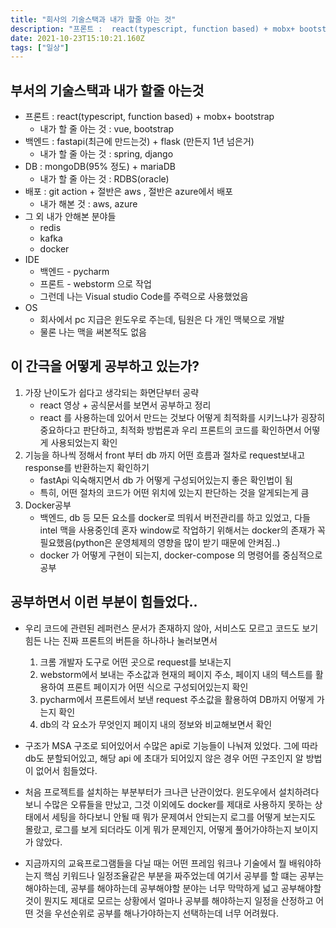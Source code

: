 ```yaml
---
title: "회사의 기술스택과 내가 할줄 아는 것"
description: "프론트 :  react(typescript, function based) + mobx+ bootstrap내가 할 줄 아는 것 : vue, bootstrap백엔드 : fastapi(최근에 만드는것) + flask (만든지 1년 넘은거) 내가 할 줄 아는 것 : sprin"
date: 2021-10-23T15:10:21.160Z
tags: ["일상"]
---
```


## 부서의 기술스택과 내가 할줄 아는것


- 프론트 :  react(typescript, function based) + mobx+ bootstrap
  - 내가 할 줄 아는 것 : vue, bootstrap
- 백엔드 : fastapi(최근에 만드는것) + flask (만든지 1년 넘은거) 
  - 내가 할 줄 아는 것 : spring, django
- DB : mongoDB(95% 정도) + mariaDB
  - 내가 할 줄 아는 것 : RDBS(oracle)
- 배포 : git action + 절반은 aws , 절반은 azure에서 배포
  - 내가 해본 것 : aws, azure
- 그 외 내가 안해본 분야들
  - redis 
  - kafka
  - docker 
- IDE 
  - 백엔드 - pycharm
  - 프론트 - webstorm 으로 작업
  - 그런데 나는 Visual studio Code를 주력으로 사용했었음
- OS
  - 회사에서 pc 지급은 윈도우로 주는데, 팀원은 다 개인 맥북으로 개발
  - 물론 나는 맥을 써본적도 없음



## 이 간극을 어떻게 공부하고 있는가?

  1. 가장 난이도가 쉽다고 생각되는 화면단부터 공략
     - react 영상 + 공식문서를 보면서 공부하고 정리
     - react 를 사용하는데 있어서 만드는 것보다 어떻게 최적화를 시키느냐가 굉장히 중요하다고 판단하고, 최적화 방법론과 우리 프론트의 코드를 확인하면서 어떻게 사용되었는지 확인
  2. 기능을 하나씩 정해서 front 부터 db 까지 어떤 흐름과 절차로 request보내고 response를 반환하는지 확인하기
     - fastApi 익숙해지면서 db 가 어떻게 구성되어있는지 좋은 확인법이 됨
     - 특히, 어떤 절차의 코드가 어떤 위치에 있는지 판단하는 것을 알게되는게 큼
  3. Docker공부
     - 백엔드, db 등 모든 요소를 docker로 띄워서 버전관리를 하고 있었고, 다들 intel 맥을 사용중인데 혼자 window로 작업하기 위해서는 docker의 존재가 꼭 필요했음(python은 운영체제의 영향을 많이 받기 때문에 안켜짐..)
     - docker 가 어떻게 구현이 되는지, docker-compose 의 명령어를 중심적으로 공부

  
## 공부하면서 이런 부분이 힘들었다..

  - 우리 코드에 관련된 레퍼런스 문서가 존재하지 않아, 서비스도 모르고 코드도 보기 힘든 나는 진짜 프론트의 버튼을 하나하나 눌러보면서 
    1. 크롬 개발자 도구로 어떤 곳으로 request를 보내는지
    2. webstorm에서 보내는 주소값과 현재의 페이지 주소, 페이지 내의 텍스트를 활용하여 프론트 페이지가 어떤 식으로 구성되어있는지 확인
    3. pycharm에서 프론트에서 보낸 request 주소값을 활용하여 DB까지 어떻게 가는지 확인
    4. db의 각 요소가 무엇인지 페이지 내의 정보와 비교해보면서 확인

  - 구조가 MSA 구조로 되어있어서 수많은 api로 기능들이 나눠져 있었다. 그에 따라 db도 분할되어있고, 해당 api 에 초대가 되어있지 않은 경우 어떤 구조인지 알 방법이 없어서 힘들었다.
  - 처음 프로젝트를 설치하는 부분부터가 크나큰 난관이었다. 윈도우에서 설치하려다보니 수많은 오류들을 만났고, 그것 이외에도 docker를 제대로 사용하지 못하는 상태에서 세팅을 하다보니 안될 때 뭐가 문제여서 안되는지 로그를 어떻게 보는지도 몰랐고, 로그를 보게 되더라도 이게 뭐가 문제인지, 어떻게 풀어가야하는지 보이지가 않았다.
  - 지금까지의 교육프로그램들을 다닐 때는 어떤 프레임 워크나 기술에서 뭘 배워야하는지 핵심 키워드나 일정조율같은 부분을 짜주었는데 여기서 공부를 할 떄는 공부는 해야하는데, 공부를 해야하는데 공부해야할 분야는 너무 막막하게 넓고 공부해야할 것이 뭔지도 제대로 모르는 상황에서 얼마나 공부를 해야하는지 일정을 산정하고 어떤 것을 우선순위로 공부를 해나가야하는지 선택하는데 너무 어려웠다.







